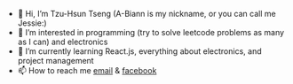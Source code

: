 - 👋 Hi, I’m Tzu-Hsun Tseng (A-Biann is my nickname, or you can call me Jessie:)
- 👀 I’m interested in programming (try to solve leetcode problems as many as I can) and electronics
- 🌱 I’m currently learning React.js, everything about electronics, and project management
- 📫 How to reach me [email](hsungrass@gmail.com) & [facebook](https://www.facebook.com/profile.php?id=100005270655040)

<!---
A-Biann/A-Biann is a ✨ special ✨ repository because its `README.md` (this file) appears on your GitHub profile.
You can click the Preview link to take a look at your changes.
--->
